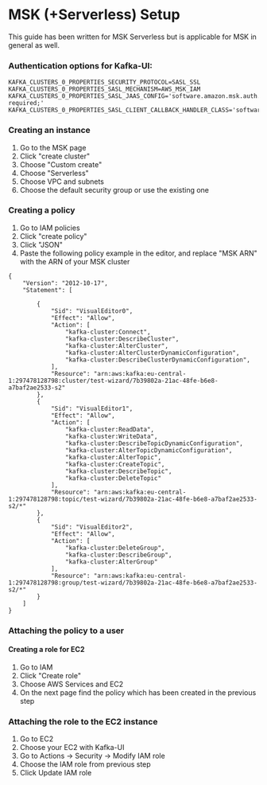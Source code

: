 # MSK (+Serverless) Setup

This guide has been written for MSK Serverless but is applicable for MSK in general as well.

### Authentication options for Kafka-UI:

```
KAFKA_CLUSTERS_0_PROPERTIES_SECURITY_PROTOCOL=SASL_SSL
KAFKA_CLUSTERS_0_PROPERTIES_SASL_MECHANISM=AWS_MSK_IAM
KAFKA_CLUSTERS_0_PROPERTIES_SASL_JAAS_CONFIG='software.amazon.msk.auth.iam.IAMLoginModule required;'
KAFKA_CLUSTERS_0_PROPERTIES_SASL_CLIENT_CALLBACK_HANDLER_CLASS='software.amazon.msk.auth.iam.IAMClientCallbackHandler'
```

### Creating an instance

1. Go to the MSK page
2. Click "create cluster"
3. Choose "Custom create"
4. Choose "Serverless"
5. Choose VPC and subnets
6. Choose the default security group or use the existing one

### Creating a policy

1. Go to IAM policies
2. Click "create policy"
3. Click "JSON"
4. Paste the following policy example in the editor, and replace "MSK ARN" with the ARN of your MSK cluster

```
{
    "Version": "2012-10-17",
    "Statement": [
        
        {
            "Sid": "VisualEditor0",
            "Effect": "Allow",
            "Action": [
                "kafka-cluster:Connect",
                "kafka-cluster:DescribeCluster",
                "kafka-cluster:AlterCluster",
                "kafka-cluster:AlterClusterDynamicConfiguration",
                "kafka-cluster:DescribeClusterDynamicConfiguration",
            ],
            "Resource": "arn:aws:kafka:eu-central-1:297478128798:cluster/test-wizard/7b39802a-21ac-48fe-b6e8-a7baf2ae2533-s2"
        },
        {
            "Sid": "VisualEditor1",
            "Effect": "Allow",
            "Action": [
                "kafka-cluster:ReadData",
                "kafka-cluster:WriteData",
                "kafka-cluster:DescribeTopicDynamicConfiguration",
                "kafka-cluster:AlterTopicDynamicConfiguration",
                "kafka-cluster:AlterTopic",
                "kafka-cluster:CreateTopic",
                "kafka-cluster:DescribeTopic",
                "kafka-cluster:DeleteTopic"
            ],
            "Resource": "arn:aws:kafka:eu-central-1:297478128798:topic/test-wizard/7b39802a-21ac-48fe-b6e8-a7baf2ae2533-s2/*"
        },
        {
            "Sid": "VisualEditor2",
            "Effect": "Allow",
            "Action": [
                "kafka-cluster:DeleteGroup",
                "kafka-cluster:DescribeGroup",
                "kafka-cluster:AlterGroup"
            ],
            "Resource": "arn:aws:kafka:eu-central-1:297478128798:group/test-wizard/7b39802a-21ac-48fe-b6e8-a7baf2ae2533-s2/*"
        }
    ]
}
```

### Attaching the policy to a user

#### Creating a role for EC2

1. Go to IAM
2. Click "Create role"
3. Choose AWS Services and EC2
4. On the next page find the policy which has been created in the previous step

### Attaching the role to the EC2 instance

1. Go to EC2
2. Choose your EC2 with Kafka-UI
3. Go to Actions -> Security -> Modify IAM role
4. Choose the IAM role from previous step
5. Click Update IAM role

